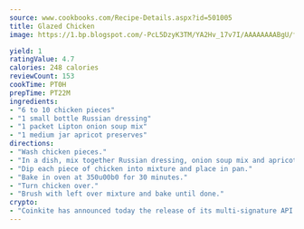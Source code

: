```yaml
---
source: www.cookbooks.com/Recipe-Details.aspx?id=501005
title: Glazed Chicken
image: https://1.bp.blogspot.com/-PcL5DzyK3TM/YA2Hv_17v7I/AAAAAAAABgU/fyHeesSth_IZW9mL5lk6GxJO8cW8ksrGACLcBGAsYHQ/s320/12.png

yield: 1
ratingValue: 4.7
calories: 248 calories
reviewCount: 153
cookTime: PT0H
prepTime: PT22M
ingredients:
- "6 to 10 chicken pieces"
- "1 small bottle Russian dressing"
- "1 packet Lipton onion soup mix"
- "1 medium jar apricot preserves"
directions:
- "Wash chicken pieces."
- "In a dish, mix together Russian dressing, onion soup mix and apricot preserves."
- "Dip each piece of chicken into mixture and place in pan."
- "Bake in oven at 350u00b0 for 30 minutes."
- "Turn chicken over."
- "Brush with left over mixture and bake until done."
crypto:
- "Coinkite has announced today the release of its multi-signature API and Co-sign Pages, giving users the first Bitcoin platform of its kind to support M-of-15 signatures."
---
```

